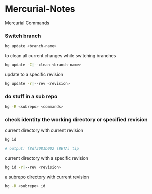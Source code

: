 # Mercurial-Notes
Mercurial Commands

### Switch branch

```bash
hg update <branch-name>
```

to clean all current changes while switching branches

```bash
hg update -C|--clean <branch-name>
```

update to a specific revision

```bash
hg update -r|--rev <revision>
```

### do stuff in a sub repo

```bash
hg -R <subrepo> <commands>
```

### check identity the working directory or specified revision

current directory with current revision

```bash
hg id

# output: f8df3081b002 (BETA) tip
```

current directory with a specific revision 

```bash
hg id -r|--rev <revision>
```

a subrepo directory with current revision

```bash
hg -R <subrepo> id
```
